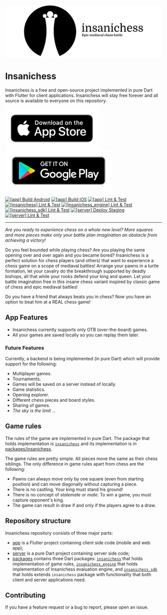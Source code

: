![](misc/github_banner.png)

# Insanichess

Insanichess is a free and open-source project implemented in pure Dart with Flutter for client applications.
Insanichess will stay free forever and all source is available to everyone on this repository.

[![](misc/download-on-the-app-store.png)](https://apps.apple.com/us/app/insanichess/id1600564831)
[![](misc/google-play-badge.png)](https://play.google.com/store/apps/details?id=com.stelynx.insanichess)

[![[app] Build Android](https://github.com/stelynx/insanichess/actions/workflows/app.build_android.yml/badge.svg)](https://github.com/stelynx/insanichess/actions/workflows/app.build_android.yml)
[![[app] Build iOS](https://github.com/stelynx/insanichess/actions/workflows/app.build_ios.yml/badge.svg)](https://github.com/stelynx/insanichess/actions/workflows/app.build_ios.yml)
[![[app] Lint & Test](https://github.com/stelynx/insanichess/actions/workflows/app.lint_test.yml/badge.svg)](https://github.com/stelynx/insanichess/actions/workflows/app.lint_test.yml)
[![[insanichess] Lint & Test](https://github.com/stelynx/insanichess/actions/workflows/insanichess.lint_test.yml/badge.svg)](https://github.com/stelynx/insanichess/actions/workflows/insanichess.lint_test.yml)
[![[insanichess_engine] Lint & Test](https://github.com/stelynx/insanichess/actions/workflows/insanichess_engine.lint_test.yml/badge.svg)](https://github.com/stelynx/insanichess/actions/workflows/insanichess_engine.lint_test.yml)
[![[insanichess_sdk] Lint & Test](https://github.com/stelynx/insanichess/actions/workflows/insanichess_sdk.lint_test.yml/badge.svg)](https://github.com/stelynx/insanichess/actions/workflows/insanichess_sdk.lint_test.yml)
[![[server] Deploy Staging](https://github.com/stelynx/insanichess/actions/workflows/server.deploy_staging.yml/badge.svg)](https://github.com/stelynx/insanichess/actions/workflows/server.deploy_staging.yml)
[![[server] Lint & Test](https://github.com/stelynx/insanichess/actions/workflows/server.lint_test.yml/badge.svg)](https://github.com/stelynx/insanichess/actions/workflows/server.lint_test.yml)

<hr>

_Are you ready to experience chess on a whole new level? More squares and more pieces make only your battle plan imagination an obstacle from achieving a victory!_

Do you feel bounded while playing chess? Are you playing the same opening over and over again and you became bored? Insanichess is a perfect solution for chess players (and others) that want to experience a chess game on a scope of mediaval battles! Arrange your pawns in a turtle formation, let your cavalry do the breakthrough supported by deadly bishops, all that while your rooks defend your king and queen. Let your battle imagination free in this insane chess variant inspired by classic game of chess and epic mediaval battles!

Do you have a friend that always beats you in chess? Now you have an option to beat him at a REAL chess game!

## App Features

- Insanichess currently supports only OTB (over-the-board) games.
- All your games are saved locally so you can replay them later.

### Future Features

Currently, a backend is being implemented (in pure Dart) which will provide support for the following:

- Multiplayer games.
- Tournaments.
- Games will be saved on a server instead of locally.
- Game statistics.
- Opening explorer.
- Different chess pieces and board styles.
- Sharing of games.
- _The sky is the limit ..._

## Game rules

The rules of the game are implemented in pure Dart.
The package that holds implementation is [`insanichess`](https://pub.dev/packages/insanichess)
and its implementation is in [packages/insanichess](packages/insanichess).

The game rules are pretty simple. All pieces move the same as their chess siblings.
The only difference in game rules apart from chess are the following:

- Pawns can always move only by one square (even from starting position) and can move diagonally without capturing a piece.
- There is no castling. Your king must stand his ground!
- There is no concept of _stalemate_ or _mate_. To win a game, you must capture opponent's king.
- The game can result in draw if and only if the players agree to a draw.

## Repository structure

Insanichess repository consists of three major parts:

- [app](app) is a Flutter project containing client side code (mobile and web app);
- [server](server) is a pure Dart project containing server side code;
- [packages](packages) contains three Dart packages: [`insanichess`](packages/insanichess) that
  holds implementation of game rules, [`insanichess_engine`](packages/insanichess_engine) that
  holds implementation of Insanichess evaluation engine, and [`insanichess_sdk`](packages/insanichess_sdk) that
  holds extends `insanichess` package with functionality that both client and server applications need.

## Contributing

If you have a feature request or a bug to report, please open an issue.
